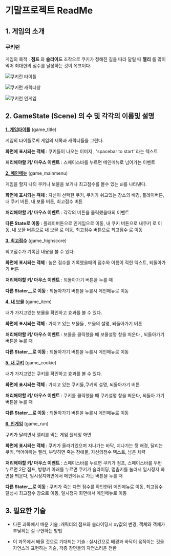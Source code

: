 # 기말프로젝트 ReadMe


## 1. 게임의 소개


### __쿠키런__

게임의 목적 : __점프__ 와 __슬라이드__ 조작으로 쿠키가 정해진 길을 따라 달릴 때 __젤리__ 를 많이 먹어 최대한의 점수를 달성하는 것이 목표이다.

![쿠키런 타이틀](https://user-images.githubusercontent.com/70682657/94241045-151ddf80-ff4f-11ea-8f85-fab8514fe2bd.png)

![쿠키런 캐릭터창](https://user-images.githubusercontent.com/70682657/94241088-2666ec00-ff4f-11ea-933d-5e1a2cd2f72f.png)

![쿠키런 인게임](https://user-images.githubusercontent.com/70682657/94241144-3d0d4300-ff4f-11ea-9580-de0517b68472.png)

## 2. GameState (Scene) 의 수 및 각각의 이름및 설명

<u>__1. 게임타이틀__</u> (game_title)

게임의 타이틀로써 게임의 제목과 캐릭터들을 그린다.

__화면에 표시되는 객체__ : 쿠키들이 나오는 이미지 , 'spacebar to start' 라는 텍스트

__처리해야할 키/ 마우스 이벤트__ : 스페이스바를 누르면 메인메뉴로 넘어가는 이벤트



<u>__2. 메인메뉴__</u> (game_mainmenu)

게임을 할지 나의 쿠키나 보물을 보거나 최고점수를 볼수 있는 ui를 나타낸다.

__화면에 표시되는 객체__ : 자신이 선택한 쿠키, 쿠키가 쉬고있는 장소의 배경, 플레이버튼, 내 쿠키 버튼, 내 보물 버튼, 최고점수 버튼

__처리해야할 키/ 마우스 이벤트__ : 각각의 버튼을 클릭했을때의 이벤트

__다른 State로 이동__ : 플레이버튼으로 인게임으로 이동, 내 쿠키 버튼으로 내쿠키 로 이동, 내 보물 버튼으로 내 보물 로 이동, 최고점수 버튼으로 최고점수 로 이동

<u>__3. 최고점수__</u> (game_highscore)

최고점수가 기록된 내용을 볼 수 있다.

__화면에 표시되는 객체__ : 높은 점수를 기록했을때의 점수와 이름이 적힌 텍스트, 되돌아가기 버튼

__처리해야할 키/ 마우스 이벤트__ : 되돌아가기 버튼을 누를 때

__다른 Stater__로 이동__ : 되돌아가기 버튼을 누를시 메인메뉴로 이동

<u>__4. 내 보물__</u> (game_item)

내가 가지고있는 보물을 확인하고 효과를 볼 수 있다.

__화면에 표시되는 객체__ : 가지고 있는 보물들 , 보물의 설명, 되돌아가기 버튼

__처리해야할 키/ 마우스 이벤트__ : 보물을 클릭했을 때 보물설명 창을 띄운다 , 되돌아가기 버튼을 누를 때

__다른 Stater__로 이동__ : 되돌아가기 버튼을 누를시 메인메뉴로 이동

<u>__5. 내 쿠키__</u> (game_cookie)

내가 가지고있는 쿠키를 확인하고 효과를 볼 수 있다.

__화면에 표시되는 객체__ : 가지고 있는 쿠키들,쿠키의 설명, 되돌아가기 버튼

__처리해야할 키/ 마우스 이벤트__ : 쿠키를 클릭했을 때 쿠키설명 창을 띄운다, 되돌아 가기 버튼을 누를 때

__다른 Stater__로 이동__ : 되돌아가기 버튼을 누를시 메인메뉴로 이동

<u>__6. 인게임__</u> (game_run)

쿠키가 달리면서 젤리를 먹는 게임 플레잉 화면

__화면에 표시되는 객체__ : 쿠키가 올라가있으며 지나가는 바닥, 지나가는 뒷 배경, 달리는 쿠키, 먹어야하는 젤리, 부딫히면 죽는 장애물, 자신의점수 텍스트, 남은 체력

__처리해야할 키/ 마우스 이벤트__ : 스페이스바를 누르면 쿠키가 점프, 스페이스바를 두번 누르면 2단 점프, 방향키 아래를 누르면 쿠키가 슬라이딩, 멈춤키를 눌러서 일시정지 화면을 띄운다, 일시정지화면에서 메인메뉴로 가는 버튼을 누를 때

__다른 Stater__로 이동__ : 쿠키가 죽는 다면 점수를 확인한뒤 메인메뉴로 이동, 최고점수 달성시 최고점수 창으로 이동, 일시정지 화면에서 메인메뉴로 이동

## 3. 필요한 기술

- 다른 과목에서 배운 기술 :캐릭터의 점프와 슬라이딩시 xy값의 변경, 객체와 객체가 부딫히는 걸 구현하는 방법

- 이 과목에서 배울 것으로 기대되는 기술 : 실시간으로 배경과 바닥이 움직이는 것을 자연스레 표현하는 기술, 각종 장면들의 자연스러운 전환
